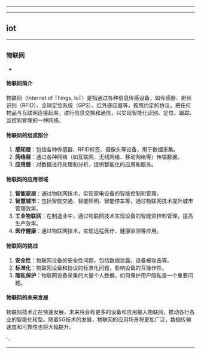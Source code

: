 # 
___
___
## iot
___
## 
### 物联网
- 

#### 物联网简介
物联网（Internet of Things, IoT）是指通过各种信息传感设备，如传感器、射频识别（RFID）、全球定位系统（GPS）、红外感应器等，按照约定的协议，把任何物品与互联网连接起来，进行信息交换和通信，以实现智能化识别、定位、跟踪、监控和管理的一种网络。

#### 物联网的组成部分
1. **感知层**：包括各种传感器、RFID标签、摄像头等设备，用于数据采集。
2. **网络层**：通过各种网络（如互联网、无线网络、移动网络等）传输数据。
3. **应用层**：对数据进行处理和分析，提供智能化的应用和服务。

#### 物联网的应用领域
1. **智能家居**：通过物联网技术，实现家电设备的智能控制和管理。
2. **智慧城市**：包括智能交通、智能照明、智能停车等，通过物联网技术提升城市管理效率。
3. **工业物联网**：在制造业中，通过物联网技术实现设备的智能监控和管理，提高生产效率。
4. **医疗健康**：通过物联网技术，实现远程医疗、健康监测等应用。

#### 物联网的挑战
1. **安全性**：物联网设备的安全性问题，包括数据泄露、设备被攻击等。
2. **标准化**：物联网设备和协议的标准化问题，影响设备的互操作性。
3. **隐私保护**：物联网设备采集的大量个人数据，如何保护用户隐私是一个重要问题。

#### 物联网的未来发展
物联网技术正在快速发展，未来将会有更多的设备和应用接入物联网，推动各行各业的智能化转型。随着5G技术的发展，物联网的应用场景将更加广泛，数据传输速度和可靠性也将大幅提升。

␃
___
